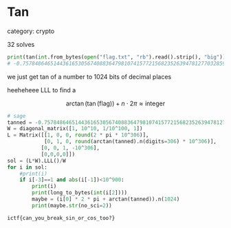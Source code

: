 # Tan

category: crypto

32 solves

```py
print(tan(int.from_bytes(open("flag.txt", "rb").read().strip(), "big")).n(1024))
# -0.7578486465144361653056740883647981074157721568235263947812770328593706155446273431983003083023944193451634501133844062222318380912228469321984711771640337084400211818130699382144693337133198331117688092846455855532799303682791981067718891947573941091671581719597626862194794682042719495503282817868258547714
```

we just get tan of a number to 1024 bits of decimal places

heeheheee LLL to find a

$$\arctan(\tan(\text{flag}))+n \cdot 2 \pi \approx \text{integer}$$

```py
# sage
tanned = -0.7578486465144361653056740883647981074157721568235263947812770328593706155446273431983003083023944193451634501133844062222318380912228469321984711771640337084400211818130699382144693337133198331117688092846455855532799303682791981067718891947573941091671581719597626862194794682042719495503282817868258547714
W = diagonal_matrix([1, 10^10, 1/10^100, 1])
L = Matrix([[1, 0, 0, round(2 * pi * 10^306)],
            [0, 1, 0, round(arctan(tanned).n(digits=306) * 10^306)],
           [0, 0, 1, -10^306],
           [0,0,0,0]])
sol = (L*W).LLL()/W
for i in sol:
    #print(i)
    if i[-3]==1 and abs(i[-1])<10^900:
        print(i)
        print(long_to_bytes(int(i[2])))
        maybe = (i[0] * 2 * pi + arctan(tanned)).n(1024)
        print(maybe.str(no_sci=2))
```

`ictf{can_you_break_sin_or_cos_too?}`